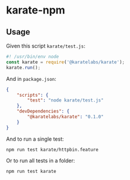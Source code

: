 # karate-npm

## Usage
Given this script `karate/test.js`:

```js
#! /usr/bin/env node
const karate = require('@karatelabs/karate');
karate.run();
```

And in `package.json`:

```json
{
	"scripts": {
		"test": "node karate/test.js"
	},
	"devDependencies": {
		"@karatelabs/karate": "0.1.0"
	}
}
```

And to run a single test:

```
npm run test karate/httpbin.feature
```

Or to run all tests in a folder:

```
npm run test karate
```